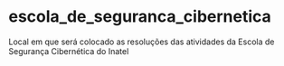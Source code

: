 # escola_de_seguranca_cibernetica
Local em que será colocado as resoluções das atividades da Escola de Segurança Cibernética do Inatel
